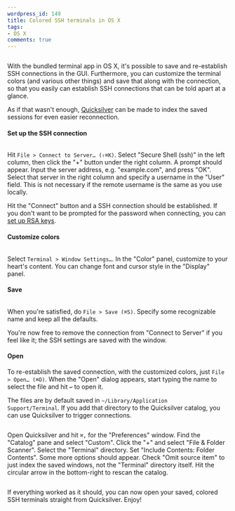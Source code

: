 ```yaml
---
wordpress_id: 149
title: Colored SSH terminals in OS X
tags:
- OS X
comments: true
---
```

<p class="center"><img src="http://henrik.nyh.se/uploads/colored-terminals.png" alt="" /></p>

With the bundled terminal app in OS X, it's possible to save and re-establish SSH connections in the GUI. Furthermore, you can customize the terminal colors (and various other things) and save that along with the connection, so that you easily can establish SSH connections that can be told apart at a glance.

As if that wasn't enough, <a href="quicksilver.blacktree.com/">Quicksilver</a> can be made to index the saved sessions for even easier reconnection.

<!--more-->

<h4>Set up the SSH connection</h4>

<p class="center"><img src="http://henrik.nyh.se/uploads/colored-terminals_connect.png" alt="" /></p>

Hit <code>File &gt; Connect to Server… (&#x21E7;&#x2318;K)</code>. Select "Secure Shell (ssh)" in the left column, then click the "+" button under the right column. A prompt should appear. Input the server address, e.g. "example.com", and press "OK". Select that server in the right column and specify a username in the "User" field. This is not necessary if the remote username is the same as you use locally.

Hit the "Connect" button and a SSH connection should be established. If you don't want to be prompted for the password when connecting, you can <a href="http://wiki.dreamhost.com/SSH#Passwordless_Login">set up RSA keys</a>.

<h4>Customize colors</h4>

<p class="center"><img src="http://henrik.nyh.se/uploads/colored-terminals_color" alt="" /></p>

Select <code>Terminal &gt; Window Settings…</code>. In the "Color" panel, customize to your heart's content. You can change font and cursor style in the "Display" panel.

<h4>Save</h4>

<p class="center"><img src="http://henrik.nyh.se/uploads/colored-terminals_save.png" alt="" /></p>

When you're satisfied, do <code>File &gt; Save (&#x2318;S)</code>. Specify some recognizable name and keep all the defaults.

You're now free to remove the connection from "Connect to Server" if you feel like it; the SSH settings are saved with the window.

<h4>Open</h4>

To re-establish the saved connection, with the customized colors, just <code>File &gt; Open…  (&#x2318;O)</code>. When the "Open" dialog appears, start typing the name to select the file and hit <code>&#x21A9;</code> to open it.

The files are by default saved in <code>~/Library/Application Support/Terminal</code>. If you add that directory to the Quicksilver catalog, you can use Quicksilver to trigger connections.

<p class="center"><img src="http://henrik.nyh.se/uploads/colored-terminals_qsprefs.png" alt="" /></p>

Open Quicksilver and hit <code>&#x2318;,</code> for the "Preferences" window. Find the "Catalog" pane and select "Custom". Click the "+" and select "File &amp; Folder Scanner". Select the "Terminal" directory. Set "Include Contents: Folder Contents". Some more options should appear. Check "Omit source item" to just index the saved windows, not the "Terminal" directory itself. Hit the circular arrow in the bottom-right to rescan the catalog.

<p class="center"><img src="http://henrik.nyh.se/uploads/colored-terminals_qs.png" alt="" /></p>

If everything worked as it should, you can now open your saved, colored SSH terminals straight from Quicksilver. Enjoy!
